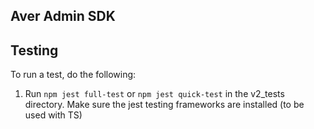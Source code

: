 ## Aver Admin SDK

## Testing

To run a test, do the following:

1. Run `npm jest full-test` or `npm jest quick-test` in the v2_tests directory. Make sure the jest testing frameworks are installed (to be used with TS)
